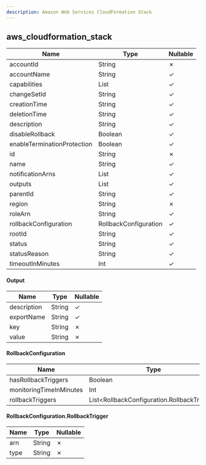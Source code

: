 ```yaml
---
description: Amazon Web Services CloudFormation Stack
---
```

aws_cloudformation_stack
------------------------

| **Name**                    | **Type**              | **Nullable** |
| --------------------------- | --------------------- | ------------ |
| accountId                   | String                | &cross;      |
| accountName                 | String                | &check;      |
| capabilities                | List<String>          | &check;      |
| changeSetId                 | String                | &check;      |
| creationTime                | String                | &check;      |
| deletionTime                | String                | &check;      |
| description                 | String                | &check;      |
| disableRollback             | Boolean               | &check;      |
| enableTerminationProtection | Boolean               | &check;      |
| id                          | String                | &cross;      |
| name                        | String                | &check;      |
| notificationArns            | List<String>          | &check;      |
| outputs                     | List<String>          | &check;      |
| parentId                    | String                | &check;      |
| region                      | String                | &cross;      |
| roleArn                     | String                | &check;      |
| rollbackConfiguration       | RollbackConfiguration | &check;      |
| rootId                      | String                | &check;      |
| status                      | String                | &check;      |
| statusReason                | String                | &check;      |
| timeoutInMinutes            | Int                   | &check;      |

#### Output
| **Name**    | **Type** | **Nullable** |
| ----------- | -------- | ------------ |
| description | String   | &check;      |
| exportName  | String   | &check;      |
| key         | String   | &cross;      |
| value       | String   | &cross;      |

#### RollbackConfiguration
| **Name**                | **Type**                                    | **Nullable** |
| ----------------------- | ------------------------------------------- | ------------ |
| hasRollbackTriggers     | Boolean                                     | &cross;      |
| monitoringTimeInMinutes | Int                                         | &check;      |
| rollbackTriggers        | List<RollbackConfiguration.RollbackTrigger> | &cross;      |

#### RollbackConfiguration.RollbackTrigger
| **Name** | **Type** | **Nullable** |
| -------- | -------- | ------------ |
| arn      | String   | &cross;      |
| type     | String   | &cross;      |
